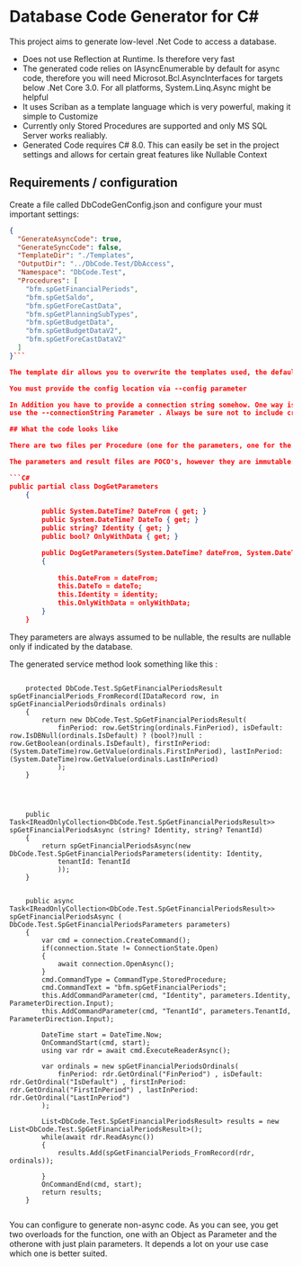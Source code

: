 # Database Code Generator for C#

This project aims to generate low-level .Net Code to access a database. 

- Does not use Reflection at Runtime. Is therefore very fast
- The generated code relies on IAsyncEnumerable by default for async code, therefore you will need Microsot.Bcl.AsyncInterfaces for targets below .Net Core 3.0.
For all platforms, System.Linq.Async might be helpful
- It uses Scriban as a template language which is very powerful, making it simple to Customize
- Currently only Stored Procedures are supported and only MS SQL Server works realiably.
- Generated Code requires C# 8.0. This can easily be set in the project settings and allows for certain great features like Nullable Context

## Requirements / configuration

Create a file called DbCodeGenConfig.json and configure your must important settings:

```json
{
  "GenerateAsyncCode": true,
  "GenerateSyncCode": false,
  "TemplateDir": "./Templates", 
  "OutputDir": "../DbCode.Test/DbAccess",
  "Namespace": "DbCode.Test",
  "Procedures": [
    "bfm.spGetFinancialPeriods",
    "bfm.spGetSaldo",
    "bfm.spGetForeCastData",
    "bfm.spGetPlanningSubTypes",
    "bfm.spGetBudgetData",
    "bfm.spGetBudgetDataV2",
    "bfm.spGetForeCastDataV2"
  ]
}```

The template dir allows you to overwrite the templates used, the default ones are in the (DbAccessCodeGen/Templates)[DbAccessCodeGen/Templates] folder.

You must provide the config location via --config parameter

In Addition you have to provide a connection string somehow. One way is to just add "ConnectionString" to the Settings file above, the other way is to 
use the --connectionString Parameter . Always be sure not to include credentials in a config if you should not

## What the code looks like 

There are two files per Procedure (one for the parameters, one for the result) and a Service Class for all procedures. 

The parameters and result files are POCO's, however they are immutable:

```C#
public partial class DogGetParameters 
    {
        
        public System.DateTime? DateFrom { get; }
        public System.DateTime? DateTo { get; }
        public string? Identity { get; }
        public bool? OnlyWithData { get; }

        public DogGetParameters(System.DateTime? dateFrom, System.DateTime? dateTo, string? identity, bool? onlyWithData)
        {
        
            this.DateFrom = dateFrom;
            this.DateTo = dateTo;
            this.Identity = identity;
            this.OnlyWithData = onlyWithData;
        }
    }
```

They parameters are always assumed to be nullable, the results are nullable only if indicated by the database.

The generated service method look something like this :

```

    protected DbCode.Test.SpGetFinancialPeriodsResult spGetFinancialPeriods_FromRecord(IDataRecord row, in spGetFinancialPeriodsOrdinals ordinals) 
    {
        return new DbCode.Test.SpGetFinancialPeriodsResult(
            finPeriod: row.GetString(ordinals.FinPeriod), isDefault: row.IsDBNull(ordinals.IsDefault) ? (bool?)null : row.GetBoolean(ordinals.IsDefault), firstInPeriod: (System.DateTime)row.GetValue(ordinals.FirstInPeriod), lastInPeriod: (System.DateTime)row.GetValue(ordinals.LastInPeriod)
            );
    }
    
    
    
    
    public Task<IReadOnlyCollection<DbCode.Test.SpGetFinancialPeriodsResult>> spGetFinancialPeriodsAsync (string? Identity, string? TenantId)
    {
        return spGetFinancialPeriodsAsync(new DbCode.Test.SpGetFinancialPeriodsParameters(identity: Identity, 
            tenantId: TenantId
            ));
    }
    
    
    public async Task<IReadOnlyCollection<DbCode.Test.SpGetFinancialPeriodsResult>> spGetFinancialPeriodsAsync ( DbCode.Test.SpGetFinancialPeriodsParameters parameters)
    {
        var cmd = connection.CreateCommand();
        if(connection.State != ConnectionState.Open) 
        {
            await connection.OpenAsync();
        }
        cmd.CommandType = CommandType.StoredProcedure;
        cmd.CommandText = "bfm.spGetFinancialPeriods";
        this.AddCommandParameter(cmd, "Identity", parameters.Identity, ParameterDirection.Input);
        this.AddCommandParameter(cmd, "TenantId", parameters.TenantId, ParameterDirection.Input);
        
        DateTime start = DateTime.Now;
        OnCommandStart(cmd, start);
        using var rdr = await cmd.ExecuteReaderAsync();
        
        var ordinals = new spGetFinancialPeriodsOrdinals(
            finPeriod: rdr.GetOrdinal("FinPeriod") , isDefault: rdr.GetOrdinal("IsDefault") , firstInPeriod: rdr.GetOrdinal("FirstInPeriod") , lastInPeriod: rdr.GetOrdinal("LastInPeriod") 
        );
        
        List<DbCode.Test.SpGetFinancialPeriodsResult> results = new List<DbCode.Test.SpGetFinancialPeriodsResult>();
        while(await rdr.ReadAsync())
        {
            results.Add(spGetFinancialPeriods_FromRecord(rdr, ordinals));
            
        }
        OnCommandEnd(cmd, start);
        return results;
    }
    
```

You can configure to generate non-async code. As you can see, you get two overloads for the function, one with an Object as Parameter and the otherone with just plain parameters.
It depends a lot on your use case which one is better suited.

